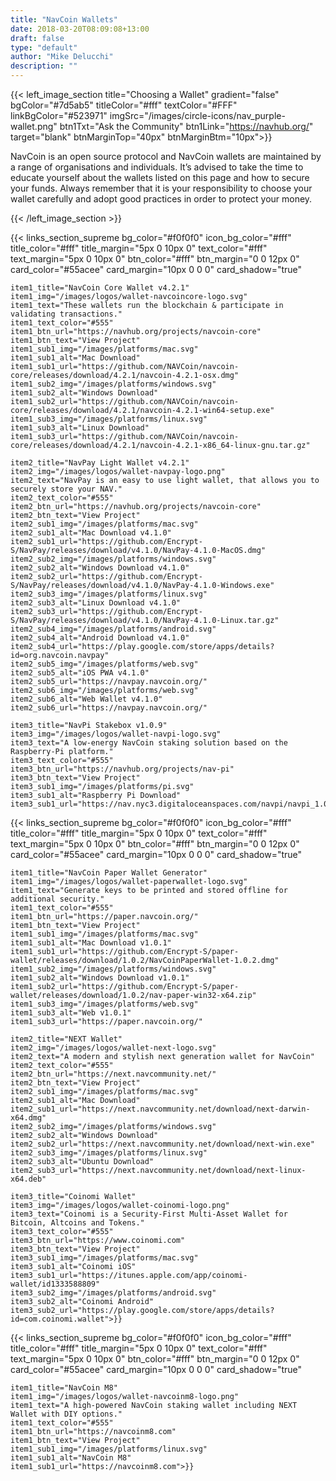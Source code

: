 ```yaml
---
title: "NavCoin Wallets"
date: 2018-03-20T08:09:08+13:00
draft: false
type: "default"
author: "Mike Delucchi"
description: ""
---
```

{{< left_image_section
    title="Choosing a Wallet"
    gradient="false"
    bgColor="#7d5ab5"
    titleColor="#fff"
    textColor="#FFF"
    linkBgColor="#523971"
    imgSrc="/images/circle-icons/nav_purple-wallet.png"
    btn1Txt="Ask the Community"
    btn1Link="https://navhub.org/"
    target="blank"
    btnMarginTop="40px"
    btnMarginBtm="10px">}}
    <p>NavCoin is an open source protocol and NavCoin wallets are maintained by a range of organisations and individuals.
    It’s advised to take the time to educate yourself about the wallets listed on this page and how to secure your funds.
    Always remember that it is your responsibility to choose your wallet carefully and adopt good practices in order to protect your money.</p>
{{< /left_image_section >}}

{{< links_section_supreme
    bg_color="#f0f0f0"
    icon_bg_color="#fff"
    title_color="#fff"
    title_margin="5px 0 10px 0"
    text_color="#fff"
    text_margin="5px 0 10px 0"
    btn_color="#fff"
    btn_margin="0 0 12px 0"
    card_color="#55acee"
    card_margin="10px 0 0 0"
    card_shadow="true"
    
    item1_title="NavCoin Core Wallet v4.2.1"
    item1_img="/images/logos/wallet-navcoincore-logo.svg"
    item1_text="These wallets run the blockchain & participate in validating transactions."
    item1_text_color="#555"
    item1_btn_url="https://navhub.org/projects/navcoin-core"
    item1_btn_text="View Project"
    item1_sub1_img="/images/platforms/mac.svg"
    item1_sub1_alt="Mac Download"
    item1_sub1_url="https://github.com/NAVCoin/navcoin-core/releases/download/4.2.1/navcoin-4.2.1-osx.dmg"
    item1_sub2_img="/images/platforms/windows.svg"
    item1_sub2_alt="Windows Download"
    item1_sub2_url="https://github.com/NAVCoin/navcoin-core/releases/download/4.2.1/navcoin-4.2.1-win64-setup.exe"
    item1_sub3_img="/images/platforms/linux.svg"
    item1_sub3_alt="Linux Download"
    item1_sub3_url="https://github.com/NAVCoin/navcoin-core/releases/download/4.2.1/navcoin-4.2.1-x86_64-linux-gnu.tar.gz"
    
    item2_title="NavPay Light Wallet v4.2.1"
    item2_img="/images/logos/wallet-navpay-logo.png"
    item2_text="NavPay is an easy to use light wallet, that allows you to securely store your NAV."
    item2_text_color="#555"
    item2_btn_url="https://navhub.org/projects/navcoin-core"
    item2_btn_text="View Project"
    item2_sub1_img="/images/platforms/mac.svg"
    item2_sub1_alt="Mac Download v4.1.0"
    item2_sub1_url="https://github.com/Encrypt-S/NavPay/releases/download/v4.1.0/NavPay-4.1.0-MacOS.dmg"
    item2_sub2_img="/images/platforms/windows.svg"
    item2_sub2_alt="Windows Download v4.1.0"
    item2_sub2_url="https://github.com/Encrypt-S/NavPay/releases/download/v4.1.0/NavPay-4.1.0-Windows.exe"
    item2_sub3_img="/images/platforms/linux.svg"
    item2_sub3_alt="Linux Download v4.1.0"
    item2_sub3_url="https://github.com/Encrypt-S/NavPay/releases/download/v4.1.0/NavPay-4.1.0-Linux.tar.gz"
    item2_sub4_img="/images/platforms/android.svg"
    item2_sub4_alt="Android Download v4.1.0"
    item2_sub4_url="https://play.google.com/store/apps/details?id=org.navcoin.navpay"
    item2_sub5_img="/images/platforms/web.svg"
    item2_sub5_alt="iOS PWA v4.1.0"
    item2_sub5_url="https://navpay.navcoin.org/"
    item2_sub6_img="/images/platforms/web.svg"
    item2_sub6_alt="Web Wallet v4.1.0"
    item2_sub6_url="https://navpay.navcoin.org/"
    
    item3_title="NavPi Stakebox v1.0.9"
    item3_img="/images/logos/wallet-navpi-logo.svg"
    item3_text="A low-energy NavCoin staking solution based on the Raspberry-Pi platform."
    item3_text_color="#555"
    item3_btn_url="https://navhub.org/projects/nav-pi"
    item3_btn_text="View Project"
    item3_sub1_img="/images/platforms/pi.svg"
    item3_sub1_alt="Raspberry Pi Download"
    item3_sub1_url="https://nav.nyc3.digitaloceanspaces.com/navpi/navpi_1.0.9.img">}}

{{< links_section_supreme
    bg_color="#f0f0f0"
    icon_bg_color="#fff"
    title_color="#fff"
    title_margin="5px 0 10px 0"
    text_color="#fff"
    text_margin="5px 0 10px 0"
    btn_color="#fff"
    btn_margin="0 0 12px 0"
    card_color="#55acee"
    card_margin="10px 0 0 0"
    card_shadow="true"
    
    item1_title="NavCoin Paper Wallet Generator"
    item1_img="/images/logos/wallet-paperwallet-logo.svg"
    item1_text="Generate keys to be printed and stored offline for additional security."
    item1_text_color="#555"
    item1_btn_url="https://paper.navcoin.org/"
    item1_btn_text="View Project"
    item1_sub1_img="/images/platforms/mac.svg"
    item1_sub1_alt="Mac Download v1.0.1"
    item1_sub1_url="https://github.com/Encrypt-S/paper-wallet/releases/download/1.0.2/NavCoinPaperWallet-1.0.2.dmg"
    item1_sub2_img="/images/platforms/windows.svg"
    item1_sub2_alt="Windows Download v1.0.1"
    item1_sub2_url="https://github.com/Encrypt-S/paper-wallet/releases/download/1.0.2/nav-paper-win32-x64.zip"
    item1_sub3_img="/images/platforms/web.svg"
    item1_sub3_alt="Web v1.0.1"
    item1_sub3_url="https://paper.navcoin.org/"

    item2_title="NEXT Wallet"
    item2_img="/images/logos/wallet-next-logo.svg"
    item2_text="A modern and stylish next generation wallet for NavCoin"
    item2_text_color="#555"
    item2_btn_url="https://next.navcommunity.net/"
    item2_btn_text="View Project"
    item2_sub1_img="/images/platforms/mac.svg"
    item2_sub1_alt="Mac Download"
    item2_sub1_url="https://next.navcommunity.net/download/next-darwin-x64.dmg"
    item2_sub2_img="/images/platforms/windows.svg"
    item2_sub2_alt="Windows Download"
    item2_sub2_url="https://next.navcommunity.net/download/next-win.exe"
    item2_sub3_img="/images/platforms/linux.svg"
    item2_sub3_alt="Ubuntu Download"
    item2_sub3_url="https://next.navcommunity.net/download/next-linux-x64.deb"
    
    item3_title="Coinomi Wallet"
    item3_img="/images/logos/wallet-coinomi-logo.png"
    item3_text="Coinomi is a Security-First Multi-Asset Wallet for Bitcoin, Altcoins and Tokens."
    item3_text_color="#555"
    item3_btn_url="https://www.coinomi.com"
    item3_btn_text="View Project"
    item3_sub1_img="/images/platforms/mac.svg"
    item3_sub1_alt="Coinomi iOS"
    item3_sub1_url="https://itunes.apple.com/app/coinomi-wallet/id1333588809"
    item3_sub2_img="/images/platforms/android.svg"
    item3_sub2_alt="Coinomi Android"
    item3_sub2_url="https://play.google.com/store/apps/details?id=com.coinomi.wallet">}}


{{< links_section_supreme
    bg_color="#f0f0f0"
    icon_bg_color="#fff"
    title_color="#fff"
    title_margin="5px 0 10px 0"
    text_color="#fff"
    text_margin="5px 0 10px 0"
    btn_color="#fff"
    btn_margin="0 0 12px 0"
    card_color="#55acee"
    card_margin="10px 0 0 0"
    card_shadow="true"
    
    item1_title="NavCoin M8"
    item1_img="/images/logos/wallet-navcoinm8-logo.png"
    item1_text="A high-powered NavCoin staking wallet including NEXT Wallet with DIY options."
    item1_text_color="#555"
    item1_btn_url="https://navcoinm8.com"
    item1_btn_text="View Project"
    item1_sub1_img="/images/platforms/linux.svg"
    item1_sub1_alt="NavCoin M8"
    item1_sub1_url="https://navcoinm8.com">}}


